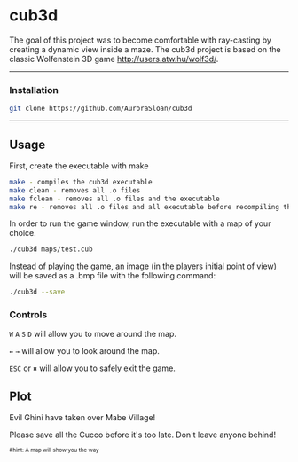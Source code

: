 # cub3d

The goal of this project was to become comfortable with ray-casting by creating a dynamic view inside a maze. The cub3d project is based on the classic Wolfenstein 3D game http://users.atw.hu/wolf3d/.

----
### Installation
```bash
git clone https://github.com/AuroraSloan/cub3d
```
----
## Usage
First, create the executable with make
```bash
make - compiles the cub3d executable
make clean - removes all .o files
make fclean - removes all .o files and the executable
make re - removes all .o files and all executable before recompiling the program
```
In order to run the game window, run the executable with a map of your choice.
```bash
./cub3d maps/test.cub
```
Instead of playing the game, an image (in the players initial point of view) will be saved as a .bmp file with the following command:
```bash
./cub3d --save
```

### Controls
``W`` ``A`` ``S`` ``D`` will allow you to move around the map.

``←`` ``→`` will allow you to look around the map.

``ESC`` or ``✖`` will allow you to safely exit the game.

## Plot
Evil Ghini have taken over Mabe Village!

Please save all the Cucco before it's too late. Don't leave anyone behind!

<sub><sup>#hint: A map will show you the way </sup></sub>
